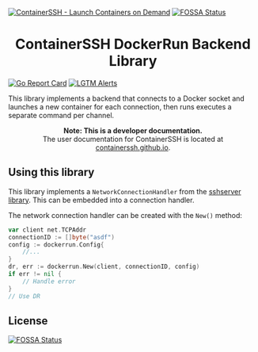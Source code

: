 [![ContainerSSH - Launch Containers on Demand](https://containerssh.github.io/images/logo-for-embedding.svg)](https://containerssh.github.io/)
[![FOSSA Status](https://app.fossa.com/api/projects/git%2Bgithub.com%2FContainerSSH%2Fdockerrun.svg?type=shield)](https://app.fossa.com/projects/git%2Bgithub.com%2FContainerSSH%2Fdockerrun?ref=badge_shield)

<!--suppress HtmlDeprecatedAttribute -->
<h1 align="center">ContainerSSH DockerRun Backend Library</h1>

[![Go Report Card](https://goreportcard.com/badge/github.com/containerssh/dockerrun?style=for-the-badge)](https://goreportcard.com/report/github.com/containerssh/library-template)
[![LGTM Alerts](https://img.shields.io/lgtm/alerts/github/ContainerSSH/dockerrun?style=for-the-badge)](https://lgtm.com/projects/g/ContainerSSH/library-template/)

This library implements a backend that connects to a Docker socket and launches a new container for each connection, then runs executes a separate command per channel.

<p align="center"><strong>Note: This is a developer documentation.</strong><br />The user documentation for ContainerSSH is located at <a href="https://containerssh.github.io">containerssh.github.io</a>.</p>

## Using this library

This library implements a `NetworkConnectionHandler` from the [sshserver library](https://github.com/containerssh/sshserver). This can be embedded into a connection handler.

The network connection handler can be created with the `New()` method:

```go
var client net.TCPAddr
connectionID := []byte("asdf")
config := dockerrun.Config{
    //...
}
dr, err := dockerrun.New(client, connectionID, config)
if err != nil {
    // Handle error
}
// Use DR
```

## License
[![FOSSA Status](https://app.fossa.com/api/projects/git%2Bgithub.com%2FContainerSSH%2Fdockerrun.svg?type=large)](https://app.fossa.com/projects/git%2Bgithub.com%2FContainerSSH%2Fdockerrun?ref=badge_large)